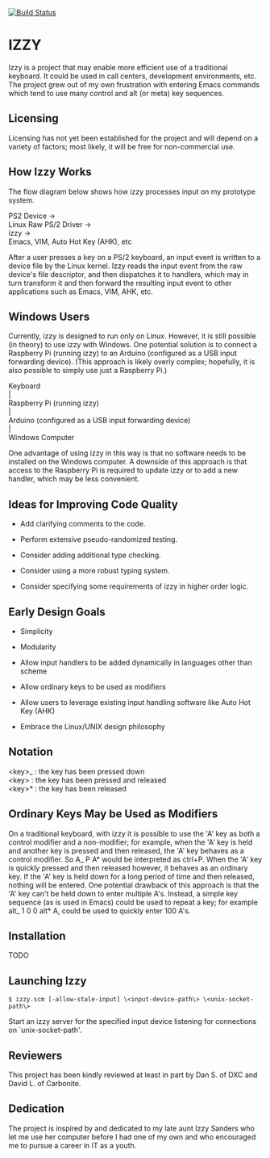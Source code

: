 [![Build Status](https://travis-ci.org/IkeLewis/izzy.svg?branch=master)](https://travis-ci.org/IkeLewis/izzy)

IZZY
====

Izzy is a project that may enable more efficient use of a traditional
keyboard.  It could be used in call centers, development environments,
etc.  The project grew out of my own frustration with entering Emacs
commands which tend to use many control and alt (or meta) key
sequences.

Licensing
---------

Licensing has not yet been established for the project and will depend
on a variety of factors; most likely, it will be free for
non-commercial use.

How Izzy Works
--------------

The flow diagram below shows how izzy processes input on my prototype
system.

PS2 Device -\><br>
Linux Raw PS/2 Driver -\><br>
izzy -\><br>
Emacs, VIM, Auto Hot Key (AHK), etc<br>

After a user presses a key on a PS/2 keyboard, an input event is
written to a device file by the Linux kernel.  Izzy reads the input
event from the raw device's file descriptor, and then dispatches it to
handlers, which may in turn transform it and then forward the
resulting input event to other applications such as Emacs, VIM, AHK,
etc.

Windows Users
-------------

Currently, izzy is designed to run only on Linux.  However, it is
still possible (in theory) to use izzy with Windows.  One potential
solution is to connect a Raspberry Pi (running izzy) to an Arduino
(configured as a USB input forwarding device).  (This approach is
likely overly complex; hopefully, it is also possible to simply use
just a Raspberry Pi.)

Keyboard<br>
\|<br>
Raspberry Pi (running izzy)<br>
\|<br>
Arduino (configured as a USB input forwarding device)<br>
\|<br>
Windows Computer<br>

One advantage of using izzy in this way is that no software needs to
be installed on the Windows computer.  A downside of this approach is
that access to the Raspberry Pi is required to update izzy or to add a
new handler, which may be less convenient.

Ideas for Improving Code Quality
--------------------------------

* Add clarifying comments to the code.

* Perform extensive pseudo-randomized testing.

* Consider adding additional type checking.

* Consider using a more robust typing system.

* Consider specifying some requirements of izzy in higher order logic.

Early Design Goals
------------------

* Simplicity

* Modularity

* Allow input handlers to be added dynamically in languages other than
scheme

* Allow ordinary keys to be used as modifiers

* Allow users to leverage existing input handling software like Auto Hot
Key (AHK)

* Embrace the Linux/UNIX design philosophy

Notation
--------

\<key\>_ : the key has been pressed down<br>
\<key\>  : the key has been pressed and released<br>
\<key\>* : the key has been released<br>

Ordinary Keys May be Used as Modifiers
--------------------------------------

On a traditional keyboard, with izzy it is possible to use the 'A' key
as both a control modifier and a non-modifier; for example, when the
'A' key is held and another key is pressed and then released, the 'A'
key behaves as a control modifier. So A_ P A* would be interpreted as
ctrl+P.  When the 'A' key is quickly pressed and then released
however, it behaves as an ordinary key. If the 'A' key is held down
for a long period of time and then released, nothing will be entered.
One potential drawback of this approach is that the 'A' key can't be
held down to enter multiple A's.  Instead, a simple key sequence (as
is used in Emacs) could be used to repeat a key; for example alt_ 1 0
0 alt* A, could be used to quickly enter 100 A's.

Installation
------------
TODO

Launching Izzy
--------------

```
$ izzy.scm [-allow-stale-input] \<input-device-path\> \<unix-socket-path\>
```

Start an izzy server for the specified input device listening for
connections on `unix-socket-path'.

Reviewers
---------

This project has been kindly reviewed at least in part by Dan S. of
DXC and David L. of Carbonite.

Dedication
----------

The project is inspired by and dedicated to my late aunt Izzy Sanders
who let me use her computer before I had one of my own and who
encouraged me to pursue a career in IT as a youth.